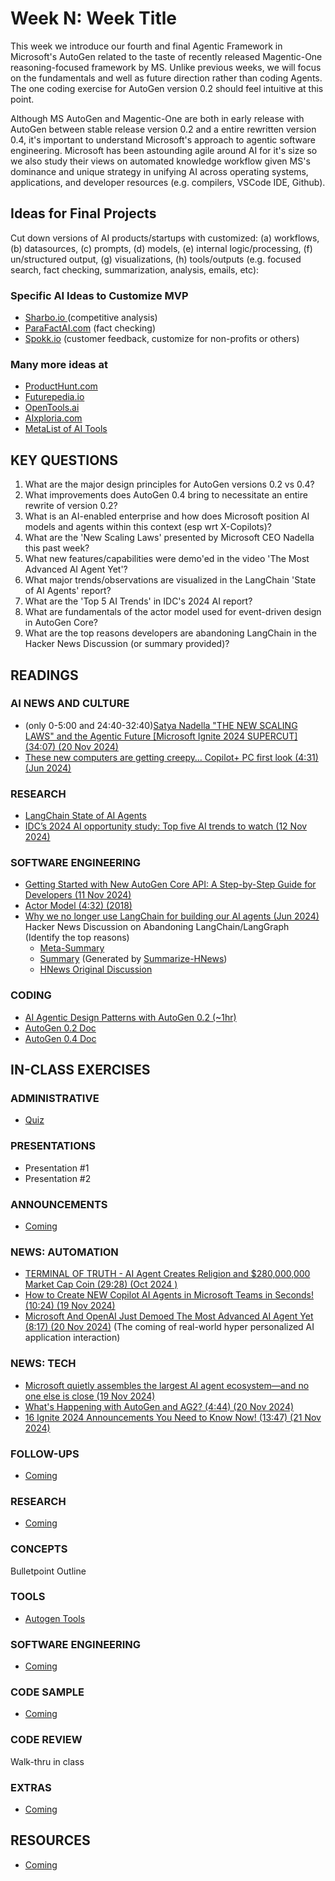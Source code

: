 # Week N: Week Title

This week we introduce our fourth and final Agentic Framework in Microsoft's AutoGen related to the taste of recently released Magentic-One reasoning-focused framework by MS. Unlike previous weeks, we will focus on the fundamentals and well as future direction rather than coding Agents. The one coding exercise for AutoGen version 0.2 should feel intuitive at this point.

Although MS AutoGen and Magentic-One are both in early release with AutoGen between stable release version 0.2 and a entire rewritten version 0.4, it's important to understand Microsoft's approach to agentic software engineering. Microsoft has been astounding agile around AI for it's size so we also study their views on automated knowledge workflow given MS's dominance and unique strategy in unifying AI across operating systems, applications, and developer resources (e.g. compilers, VSCode IDE, Github).

## Ideas for Final Projects

Cut down versions of AI products/startups with customized: (a) workflows, (b) datasources, (c) prompts, (d) models, (e) internal logic/processing, (f) un/structured output, (g) visualizations, (h) tools/outputs (e.g. focused search, fact checking, summarization, analysis, emails, etc):

### Specific AI Ideas to Customize MVP

* [Sharbo.io ](https://www.sharbo.io/) (competitive analysis)
* [ParaFactAI.com](https://parafactai.com/?ref=manuagi) (fact checking)
* [Spokk.io](https://www.spokk.io) (customer feedback, customize for non-profits or others)
  
### Many more ideas at

* [ProductHunt.com](https://www.producthunt.com/)
* [Futurepedia.io](https://www.futurepedia.io/)
* [OpenTools.ai](https://opentools.ai/)
* [AIxploria.com](https://www.aixploria.com/en/)
* [MetaList of AI Tools](https://github.com/best-of-ai/ai-directories)

## KEY QUESTIONS

1. What are the major design principles for AutoGen versions 0.2 vs 0.4? 
2. What improvements does AutoGen 0.4 bring to necessitate an entire rewrite of version 0.2?
3. What is an AI-enabled enterprise and how does Microsoft position AI models and agents within this context (esp wrt X-Copilots)?
4. What are the 'New Scaling Laws' presented by Microsoft CEO Nadella this past week?
5. What new features/capabilities were demo'ed in the video 'The Most Advanced AI Agent Yet'?
6. What major trends/observations are visualized in the LangChain 'State of AI Agents' report?
7. What are the 'Top 5 AI Trends' in IDC's 2024 AI report?
8. What are fundamentals of the actor model used for event-driven design in AutoGen Core?
9. What are the top reasons developers are abandoning LangChain in the Hacker News Discussion (or summary provided)?

## READINGS

### AI NEWS AND CULTURE

* (only 0-5:00 and 24:40-32:40)[Satya Nadella "THE NEW SCALING LAWS" and the Agentic Future [Microsoft Ignite 2024 SUPERCUT] (34:07) (20 Nov 2024)](https://www.youtube.com/watch?v=jpvbYukNZGM)
* [These new computers are getting creepy… Copilot+ PC first look (4:31) (Jun 2024)](https://www.youtube.com/watch?v=hlwcZpEx2IY)

### RESEARCH

* [LangChain State of AI Agents](https://www.langchain.com/stateofaiagents)
* [IDC’s 2024 AI opportunity study: Top five AI trends to watch (12 Nov 2024)](https://blogs.microsoft.com/blog/2024/11/12/idcs-2024-ai-opportunity-study-top-five-ai-trends-to-watch/)

### SOFTWARE ENGINEERING

* [Getting Started with New AutoGen Core API: A Step-by-Step Guide for Developers (11 Nov 2024)](https://techcommunity.microsoft.com/blog/azure-ai-services-blog/getting-started-with-new-autogen-core-api-a-step-by-step-guide-for-developers/4290691)
* [Actor Model (4:32) (2018)](https://www.youtube.com/watch?v=ELwEdb_pD0k)
* [Why we no longer use LangChain for building our AI agents (Jun 2024)](https://www.octomind.dev/blog/why-we-no-longer-use-langchain-for-building-our-ai-agents)
  Hacker News Discussion on Abandoning LangChain/LangGraph (Identify the top reasons)
  * [Meta-Summary](https://chatgpt.com/share/673f55de-fdfc-800d-9e50-21d4e22475e9)
  * [Summary](./readings/ycombinatornews_40739982.txt) (Generated by [Summarize-HNews](https://github.com/jon-chun/summarize-hnews))
  * [HNews Original Discussion](https://news.ycombinator.com/item?id=40739982)

### CODING

* [AI Agentic Design Patterns with AutoGen 0.2 (~1hr)]([oh_noes_404.md](https://learn.deeplearning.ai/courses/ai-agentic-design-patterns-with-autogen/))
* [AutoGen 0.2 Doc](https://microsoft.github.io/autogen/0.2/docs/Getting-Started)
* [AutoGen 0.4 Doc](https://microsoft.github.io/autogen/dev/user-guide/agentchat-user-guide/quickstart.html)

## IN-CLASS EXERCISES

### ADMINISTRATIVE

* [Quiz](oh_noes_404.md)

### PRESENTATIONS

* Presentation #1
* Presentation #2

### ANNOUNCEMENTS

* [Coming](oh_noes_404.md)
  
### NEWS: AUTOMATION

* [TERMINAL OF TRUTH - AI Agent Creates Religion and $280,000,000 Market Cap Coin (29:28) (Oct 2024 )](https://www.youtube.com/watch?v=TpzG_aAUTsg)
* [How to Create NEW Copilot AI Agents in Microsoft Teams in Seconds! (10:24) (19 Nov 2024)](https://www.youtube.com/watch?v=lBroyFLn9s8)
* [Microsoft And OpenAI Just Demoed The Most Advanced AI Agent Yet (8:17) (20 Nov 2024)](https://www.youtube.com/watch?v=iBfjx9R3FP8) (The coming of real-world hyper personalized AI application interaction)

### NEWS: TECH

* [Microsoft quietly assembles the largest AI agent ecosystem—and no one else is close (19 Nov 2024)](https://venturebeat.com/ai/microsoft-quietly-assembles-the-largest-ai-agent-ecosystem-and-no-one-else-is-close/)
* [What's Happening with AutoGen and AG2? (4:44) (20 Nov 2024)](https://www.youtube.com/watch?v=PjQj2_QFxx0)
* [16 Ignite 2024 Announcements You Need to Know Now! (13:47) (21 Nov 2024)](https://www.youtube.com/watch?v=5rMglAtGUa8)

### FOLLOW-UPS

* [Coming](oh_noes_404.md)

### RESEARCH

* [Coming](oh_noes_404.md)

### CONCEPTS

Bulletpoint Outline

### TOOLS

* [Autogen Tools](https://github.com/topics/autogen)

### SOFTWARE ENGINEERING

* [Coming](oh_noes_404.md)

### CODE SAMPLE

* [Coming](oh_noes_404.md)

### CODE REVIEW

Walk-thru in class

### EXTRAS

* [Coming](oh_noes_404.md)

## RESOURCES

* [Coming](oh_noes_404.md)